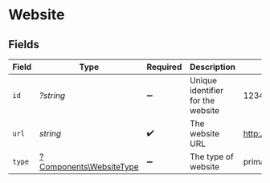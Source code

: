 # Website


## Fields

| Field                                                             | Type                                                              | Required                                                          | Description                                                       | Example                                                           |
| ----------------------------------------------------------------- | ----------------------------------------------------------------- | ----------------------------------------------------------------- | ----------------------------------------------------------------- | ----------------------------------------------------------------- |
| `id`                                                              | *?string*                                                         | :heavy_minus_sign:                                                | Unique identifier for the website                                 | 12345                                                             |
| `url`                                                             | *string*                                                          | :heavy_check_mark:                                                | The website URL                                                   | http://example.com                                                |
| `type`                                                            | [?Components\WebsiteType](../../Models/Components/WebsiteType.md) | :heavy_minus_sign:                                                | The type of website                                               | primary                                                           |
